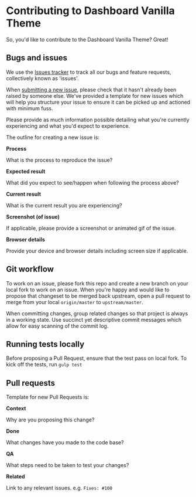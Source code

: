 # Contributing to Dashboard Vanilla Theme

So, you'd like to contribute to the Dashboard Vanilla Theme? Great!


## Bugs and issues

We use the [Issues tracker](https://github.com/ubuntudesign/maas-gui-vanilla-theme/issues) to track all our bugs and feature requests, collectively known as 'issues'.

When [submitting a new issue](https://github.com/ubuntudesign/maas-gui-vanilla-theme/issues/new), please check that it hasn't already been raised by someone else. We've provided a template for new issues which will help you structure your issue to ensure it can be picked up and actioned with minimum fuss.

Please provide as much information possible detailing what you're currently experiencing and what you'd expect to experience.

The outline for creating a new issue is:

**Process**

What is the process to reproduce the issue?

**Expected result**

What did you expect to see/happen when following the process above?

**Current result**

What is the current result you are experiencing?

**Screenshot (of issue)**

If applicable, please provide a screenshot or animated gif of the issue.

**Browser details**

Provide your device and browser details including screen size if applicable.


## Git workflow

To work on an issue, please fork this repo and create a new branch on your local fork to work on an issue. When you're happy and would like to propose that changeset to be merged back upstream, open a pull request to merge from your local `origin/master` to  `upstream/master`.

When committing changes, group related changes so that project is always in a working state. Use succinct yet descriptive commit messages which allow for easy scanning of the commit log.


## Running tests locally

Before proposing a Pull Request, ensure that the test pass on local fork. To kick off the tests, run `gulp test`


## Pull requests

Template for new Pull Requests  is:

**Context**

Why are you proposing this change?

**Done**

What changes have you made to the code base?

**QA**

What steps need to be taken to test your changes?

**Related**

Link to any relevant issues. e.g. `Fixes: #100`
